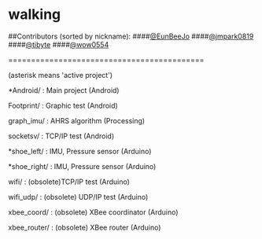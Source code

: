 
# walking

##Contributors (sorted by nickname):
####[@EunBeeJo](https://github.com/eunbeejo)
####[@jmpark0819](https://github.com/jmpark0819)
####[@tibyte](https://github.com/tibyte)
####[@wow0554](https://github.com/wow0554)


===========================================

(asterisk means  'active project')

*Android/ : Main project (Android)

Footprint/ : Graphic test (Android)

graph_imu/ : AHRS algorithm (Processing)

socketsv/ : TCP/IP test (Android)

*shoe_left/ : IMU, Pressure sensor (Arduino)

*shoe_right/ : IMU, Pressure sensor (Arduino)

wifi/ : (obsolete)TCP/IP test (Arduino)

wifi_udp/ : (obsolete) UDP/IP test (Arduino)

xbee_coord/ : (obsolete) XBee coordinator (Arduino)

xbee_router/ : (obsolete) XBee router (Arduino)
